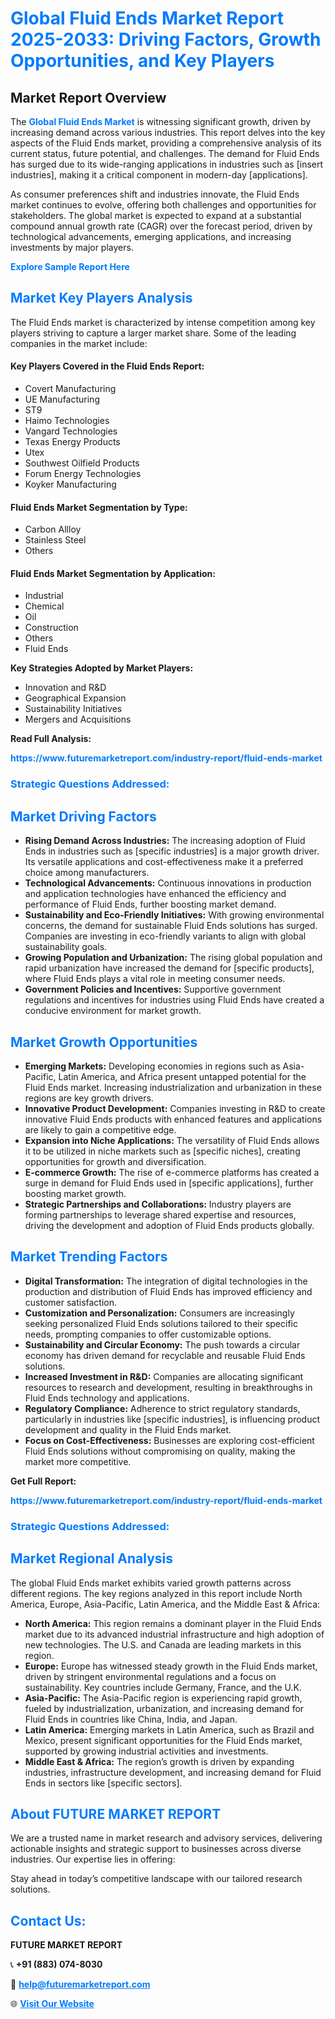 <h1 style="color: #007BFF;">Global Fluid Ends Market Report 2025-2033: Driving Factors, Growth Opportunities, and Key Players</h1>

<section id="overview">
<h2>Market Report Overview</h2>
<p>The <a href="https://www.futuremarketreport.com/industry-report/fluid-ends-market" style="color: #007BFF; text-decoration: none;"><strong>Global Fluid Ends Market</strong></a> is witnessing significant growth, driven by increasing demand across various industries. This report delves into the key aspects of the Fluid Ends market, providing a comprehensive analysis of its current status, future potential, and challenges. The demand for Fluid Ends has surged due to its wide-ranging applications in industries such as [insert industries], making it a critical component in modern-day [applications].</p>
<p>As consumer preferences shift and industries innovate, the Fluid Ends market continues to evolve, offering both challenges and opportunities for stakeholders. The global market is expected to expand at a substantial compound annual growth rate (CAGR) over the forecast period, driven by technological advancements, emerging applications, and increasing investments by major players.</p>
</section>

<section id="overview">
<p><a href="https://www.futuremarketreport.com/request-sample/reportId=128599" style="color: #007BFF; text-decoration: none;"><strong>Explore Sample Report Here</strong></a></p>
</section>

<section id="key-players">
<h2 style="color: #007BFF;">Market Key Players Analysis</h2>
<p>The Fluid Ends market is characterized by intense competition among key players striving to capture a larger market share. Some of the leading companies in the market include:</p>
<h4>Key Players Covered in the Fluid Ends Report:</h4>
<ul><li>Covert Manufacturing</li><li>UE Manufacturing</li><li>ST9</li><li>Haimo Technologies</li><li>Vangard Technologies</li><li>Texas Energy Products</li><li>Utex</li><li>Southwest Oilfield Products</li><li>Forum Energy Technologies</li><li>Koyker Manufacturing</li></ul>
<h4>Fluid Ends Market Segmentation by Type:</h4>
<ul><li>Carbon Allloy</li><li>Stainless Steel</li><li>Others</li></ul>

<h4>Fluid Ends Market Segmentation by Application:</h4>
<ul><li>Industrial</li><li>Chemical</li><li>Oil</li><li>Construction</li><li>Others</li><li>Fluid Ends</li></ul>
<p><strong>Key Strategies Adopted by Market Players:</strong></p>
<ul>
<li>Innovation and R&D</li>
<li>Geographical Expansion</li>
<li>Sustainability Initiatives</li>
<li>Mergers and Acquisitions</li>
</ul>
</section>

<section>
<p><strong>Read Full Analysis: </strong></p><a href="https://www.futuremarketreport.com/industry-report/fluid-ends-market" style="color: #007BFF; text-decoration: none;"><strong>https://www.futuremarketreport.com/industry-report/fluid-ends-market</strong></a>
<h3 style="color: #007BFF;">Strategic Questions Addressed:</h3>
</section>

<section id="driving-factors">
<h2 style="color: #007BFF;">Market Driving Factors</h2>
<ul>
<li><strong>Rising Demand Across Industries:</strong> The increasing adoption of Fluid Ends in industries such as [specific industries] is a major growth driver. Its versatile applications and cost-effectiveness make it a preferred choice among manufacturers.</li>
<li><strong>Technological Advancements:</strong> Continuous innovations in production and application technologies have enhanced the efficiency and performance of Fluid Ends, further boosting market demand.</li>
<li><strong>Sustainability and Eco-Friendly Initiatives:</strong> With growing environmental concerns, the demand for sustainable Fluid Ends solutions has surged. Companies are investing in eco-friendly variants to align with global sustainability goals.</li>
<li><strong>Growing Population and Urbanization:</strong> The rising global population and rapid urbanization have increased the demand for [specific products], where Fluid Ends plays a vital role in meeting consumer needs.</li>
<li><strong>Government Policies and Incentives:</strong> Supportive government regulations and incentives for industries using Fluid Ends have created a conducive environment for market growth.</li>
</ul>
</section>

<section id="growth-opportunities">
<h2 style="color: #007BFF;">Market Growth Opportunities</h2>
<ul>
<li><strong>Emerging Markets:</strong> Developing economies in regions such as Asia-Pacific, Latin America, and Africa present untapped potential for the Fluid Ends market. Increasing industrialization and urbanization in these regions are key growth drivers.</li>
<li><strong>Innovative Product Development:</strong> Companies investing in R&D to create innovative Fluid Ends products with enhanced features and applications are likely to gain a competitive edge.</li>
<li><strong>Expansion into Niche Applications:</strong> The versatility of Fluid Ends allows it to be utilized in niche markets such as [specific niches], creating opportunities for growth and diversification.</li>
<li><strong>E-commerce Growth:</strong> The rise of e-commerce platforms has created a surge in demand for Fluid Ends used in [specific applications], further boosting market growth.</li>
<li><strong>Strategic Partnerships and Collaborations:</strong> Industry players are forming partnerships to leverage shared expertise and resources, driving the development and adoption of Fluid Ends products globally.</li>
</ul>
</section>

<section id="trending-factors">
<h2 style="color: #007BFF;">Market Trending Factors</h2>
<ul>
<li><strong>Digital Transformation:</strong> The integration of digital technologies in the production and distribution of Fluid Ends has improved efficiency and customer satisfaction.</li>
<li><strong>Customization and Personalization:</strong> Consumers are increasingly seeking personalized Fluid Ends solutions tailored to their specific needs, prompting companies to offer customizable options.</li>
<li><strong>Sustainability and Circular Economy:</strong> The push towards a circular economy has driven demand for recyclable and reusable Fluid Ends solutions.</li>
<li><strong>Increased Investment in R&D:</strong> Companies are allocating significant resources to research and development, resulting in breakthroughs in Fluid Ends technology and applications.</li>
<li><strong>Regulatory Compliance:</strong> Adherence to strict regulatory standards, particularly in industries like [specific industries], is influencing product development and quality in the Fluid Ends market.</li>
<li><strong>Focus on Cost-Effectiveness:</strong> Businesses are exploring cost-efficient Fluid Ends solutions without compromising on quality, making the market more competitive.</li>
</ul>
</section>

<section>
<p><strong>Get Full Report: </strong></p><a href="https://www.futuremarketreport.com/industry-report/fluid-ends-market" style="color: #007BFF; text-decoration: none;"><strong>https://www.futuremarketreport.com/industry-report/fluid-ends-market</strong></a>
<h3 style="color: #007BFF;">Strategic Questions Addressed:</h3>
</section>


<section id="regional-analysis">
<h2 style="color: #007BFF;">Market Regional Analysis</h2>
<p>The global Fluid Ends market exhibits varied growth patterns across different regions. The key regions analyzed in this report include North America, Europe, Asia-Pacific, Latin America, and the Middle East & Africa:</p>
<ul>
<li><strong>North America:</strong> This region remains a dominant player in the Fluid Ends market due to its advanced industrial infrastructure and high adoption of new technologies. The U.S. and Canada are leading markets in this region.</li>
<li><strong>Europe:</strong> Europe has witnessed steady growth in the Fluid Ends market, driven by stringent environmental regulations and a focus on sustainability. Key countries include Germany, France, and the U.K.</li>
<li><strong>Asia-Pacific:</strong> The Asia-Pacific region is experiencing rapid growth, fueled by industrialization, urbanization, and increasing demand for Fluid Ends in countries like China, India, and Japan.</li>
<li><strong>Latin America:</strong> Emerging markets in Latin America, such as Brazil and Mexico, present significant opportunities for the Fluid Ends market, supported by growing industrial activities and investments.</li>
<li><strong>Middle East & Africa:</strong> The region’s growth is driven by expanding industries, infrastructure development, and increasing demand for Fluid Ends in sectors like [specific sectors].</li>
</ul>
</section>

<footer>
<h2 style="color: #007BFF;">About FUTURE MARKET REPORT</h2>
<p>We are a trusted name in market research and advisory services, delivering actionable insights and strategic support to businesses across diverse industries. Our expertise lies in offering:</p>

<p>Stay ahead in today’s competitive landscape with our tailored research solutions.</p>

<h2 style="color: #007BFF;">Contact Us:</h2>
<p><strong>FUTURE MARKET REPORT</strong></p>
<p>📞 <strong>+91 (883) 074-8030</strong></p>
<p>📧 <strong><a href="mailto:help@futuremarketreport.com" style="color: #007BFF;">help@futuremarketreport.com</a></strong></p>
<p>🌐 <strong><a href="https://www.futuremarketreport.com/" style="color: #007BFF;">Visit Our Website</a></strong></p>
</footer>